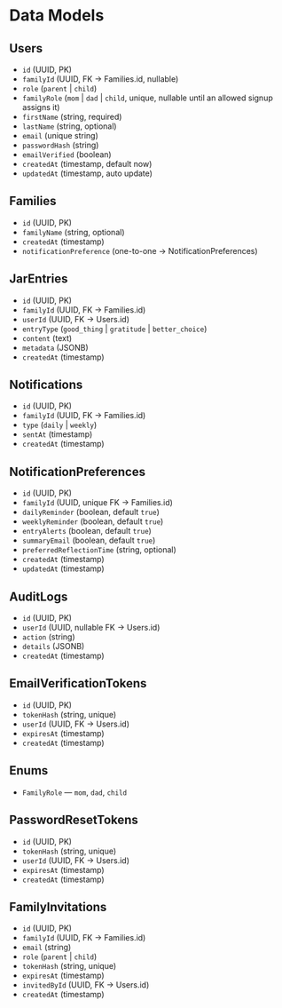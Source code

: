 # Data Models

## Users
- `id` (UUID, PK)
- `familyId` (UUID, FK -> Families.id, nullable)
- `role` (`parent` | `child`)
- `familyRole` (`mom` | `dad` | `child`, unique, nullable until an allowed signup assigns it)
- `firstName` (string, required)
- `lastName` (string, optional)
- `email` (unique string)
- `passwordHash` (string)
- `emailVerified` (boolean)
- `createdAt` (timestamp, default now)
- `updatedAt` (timestamp, auto update)

## Families
- `id` (UUID, PK)
- `familyName` (string, optional)
- `createdAt` (timestamp)
- `notificationPreference` (one-to-one -> NotificationPreferences)

## JarEntries
- `id` (UUID, PK)
- `familyId` (UUID, FK -> Families.id)
- `userId` (UUID, FK -> Users.id)
- `entryType` (`good_thing` | `gratitude` | `better_choice`)
- `content` (text)
- `metadata` (JSONB)
- `createdAt` (timestamp)

## Notifications
- `id` (UUID, PK)
- `familyId` (UUID, FK -> Families.id)
- `type` (`daily` | `weekly`)
- `sentAt` (timestamp)
- `createdAt` (timestamp)

## NotificationPreferences
- `id` (UUID, PK)
- `familyId` (UUID, unique FK -> Families.id)
- `dailyReminder` (boolean, default `true`)
- `weeklyReminder` (boolean, default `true`)
- `entryAlerts` (boolean, default `true`)
- `summaryEmail` (boolean, default `true`)
- `preferredReflectionTime` (string, optional)
- `createdAt` (timestamp)
- `updatedAt` (timestamp)

## AuditLogs
- `id` (UUID, PK)
- `userId` (UUID, nullable FK -> Users.id)
- `action` (string)
- `details` (JSONB)
- `createdAt` (timestamp)

## EmailVerificationTokens
- `id` (UUID, PK)
- `tokenHash` (string, unique)
- `userId` (UUID, FK -> Users.id)
- `expiresAt` (timestamp)
- `createdAt` (timestamp)

## Enums
- `FamilyRole` — `mom`, `dad`, `child`

## PasswordResetTokens
- `id` (UUID, PK)
- `tokenHash` (string, unique)
- `userId` (UUID, FK -> Users.id)
- `expiresAt` (timestamp)
- `createdAt` (timestamp)

## FamilyInvitations
- `id` (UUID, PK)
- `familyId` (UUID, FK -> Families.id)
- `email` (string)
- `role` (`parent` | `child`)
- `tokenHash` (string, unique)
- `expiresAt` (timestamp)
- `invitedById` (UUID, FK -> Users.id)
- `createdAt` (timestamp)
